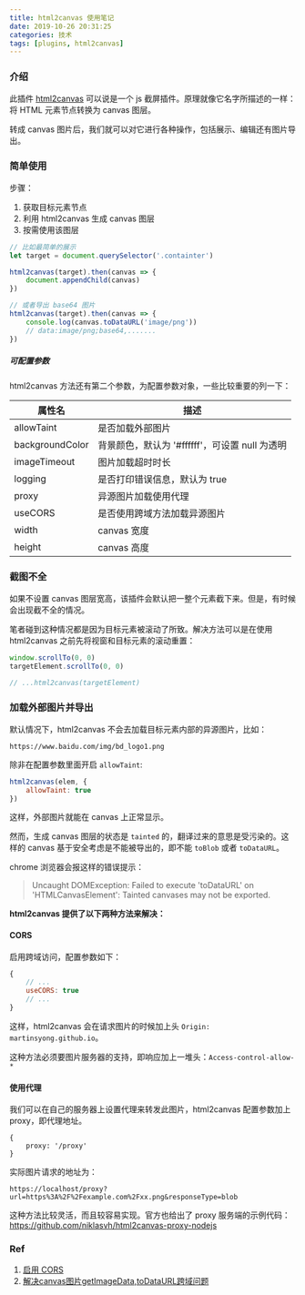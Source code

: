 ```yaml
---
title: html2canvas 使用笔记
date: 2019-10-26 20:31:25
categories: 技术
tags: [plugins, html2canvas]
---
```


### 介绍

此插件 [html2canvas](https://html2canvas.hertzen.com/) 可以说是一个 js 截屏插件。原理就像它名字所描述的一样：将 HTML 元素节点转换为 canvas 图层。

转成 canvas 图片后，我们就可以对它进行各种操作，包括展示、编辑还有图片导出。

### 简单使用

步骤：
1. 获取目标元素节点
2. 利用 html2canvas 生成 canvas 图层
3. 按需使用该图层

```js
// 比如最简单的展示
let target = document.querySelector('.containter')

html2canvas(target).then(canvas => {
    document.appendChild(canvas)
})

// 或者导出 base64 图片
html2canvas(target).then(canvas => {
    console.log(canvas.toDataURL('image/png'))
    // data:image/png;base64,.......
})
```

<!--more-->

##### 可配置参数

html2canvas 方法还有第二个参数，为配置参数对象，一些比较重要的列一下：

属性名 | 描述
---|---
allowTaint | 是否加载外部图片
backgroundColor | 背景颜色，默认为 '#ffffff'，可设置 null 为透明
imageTimeout | 图片加载超时时长
logging | 是否打印错误信息，默认为 true
proxy | 异源图片加载使用代理
useCORS | 是否使用跨域方法加载异源图片
width | canvas 宽度
height | canvas 高度

### 截图不全

如果不设置 canvas 图层宽高，该插件会默认把一整个元素截下来。但是，有时候会出现截不全的情况。

笔者碰到这种情况都是因为目标元素被滚动了所致。解决方法可以是在使用 html2canvas 之前先将视窗和目标元素的滚动重置：
```js
window.scrollTo(0, 0)
targetElement.scrollTo(0, 0)

// ...html2canvas(targetElement)
```

### 加载外部图片并导出

默认情况下，html2canvas 不会去加载目标元素内部的异源图片，比如：
```
https://www.baidu.com/img/bd_logo1.png
```

除非在配置参数里面开启 `allowTaint`:
```js
html2canvas(elem, {
    allowTaint: true
})
```

这样，外部图片就能在 canvas 上正常显示。

然而，生成 canvas 图层的状态是 `tainted` 的，翻译过来的意思是受污染的。这样的 canvas 基于安全考虑是不能被导出的，即不能 `toBlob` 或者 `toDataURL`。

chrome 浏览器会报这样的错误提示：

> Uncaught DOMException: Failed to execute 'toDataURL' on 'HTMLCanvasElement': Tainted canvases may not be exported.

**html2canvas 提供了以下两种方法来解决：**

#### CORS

启用跨域访问，配置参数如下：
```js
{
    // ...
    useCORS: true
    // ...
}
```

这样，html2canvas 会在请求图片的时候加上头 `Origin: martinsyong.github.io`。

这种方法必须要图片服务器的支持，即响应加上一堆头：`Access-control-allow-*`

#### 使用代理

我们可以在自己的服务器上设置代理来转发此图片，html2canvas 配置参数加上 proxy，即代理地址。

```
{
    proxy: '/proxy'
}
```

实际图片请求的地址为：
```
https://localhost/proxy?url=https%3A%2F%2Fexample.com%2Fxx.png&responseType=blob
```

这种方法比较灵活，而且较容易实现。官方也给出了 proxy 服务端的示例代码：<https://github.com/niklasvh/html2canvas-proxy-nodejs>

### Ref

1. [启用 CORS](https://developer.mozilla.org/zh-CN/docs/Web/HTML/CORS_enabled_image)
2. [解决canvas图片getImageData,toDataURL跨域问题](https://www.zhangxinxu.com/wordpress/2018/02/crossorigin-canvas-getimagedata-cors/)
